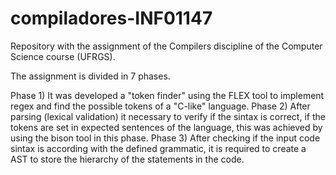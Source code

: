 # compiladores-INF01147

Repository with the assignment of the Compilers discipline of the Computer Science course (UFRGS).

The assignment is divided in 7 phases.

Phase 1) It was developed a "token finder" using the FLEX tool to implement regex and find the possible tokens of a "C-like" language.
Phase 2) After parsing (lexical validation) it necessary to verify if the sintax is correct, if the tokens are set in expected sentences of the language, this was achieved by using the bison tool in this phase.
Phase 3) After checking if the input code sintax is according with the defined grammatic, it is required to create a AST to store the hierarchy of the statements in the code.

